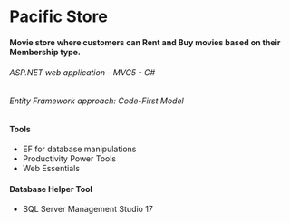 # Pacific Store

#### Movie store where customers can Rent and Buy movies based on their Membership type.

###### ASP.NET web application - MVC5 - C#
###### Entity Framework approach: Code-First Model

#### Tools
- EF for database manipulations
- Productivity Power Tools
- Web Essentials

#### Database Helper Tool
- SQL Server Management Studio 17
